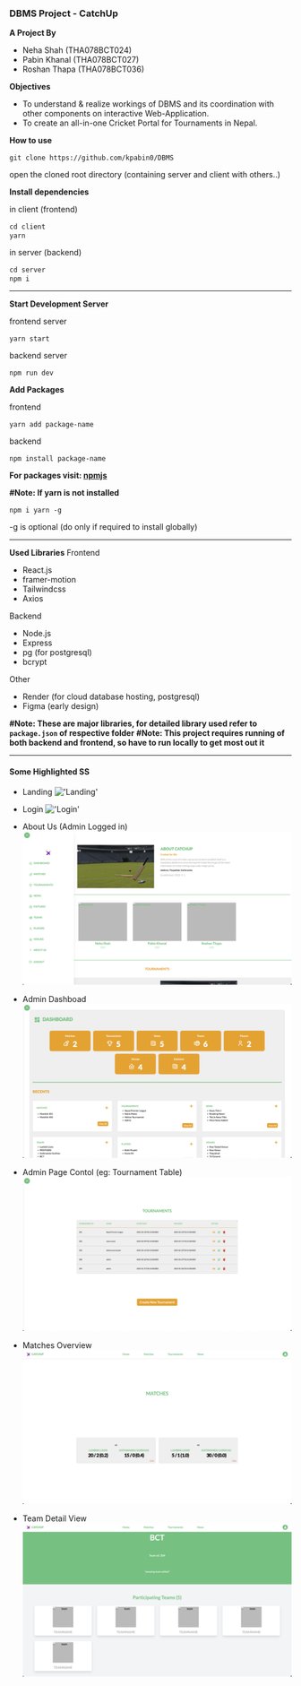 ### DBMS Project - CatchUp

**A Project By**
- Neha Shah (THA078BCT024)
- Pabin Khanal (THA078BCT027)
- Roshan Thapa (THA078BCT036)

**Objectives**
- To understand & realize workings of DBMS and its coordination with other components on interactive Web-Application.
- To create an all-in-one Cricket Portal for Tournaments in Nepal.


**How to use**

    git clone https://github.com/kpabin0/DBMS

open the cloned root directory (containing server and client with others..)

**Install dependencies**

in client (frontend)

    cd client
    yarn

in server (backend)

    cd server 
    npm i

<hr />

**Start Development Server**

frontend server

    yarn start

backend server

    npm run dev

**Add Packages**

frontend

    yarn add package-name

backend

    npm install package-name

**For packages visit: [npmjs](https://www.npmjs.com/)**

**#Note: If yarn is not installed**

    npm i yarn -g

-g is optional (do only if required to install globally)

<hr />

**Used Libraries**
Frontend
- React.js
- framer-motion
- Tailwindcss
- Axios

Backend
- Node.js
- Express
- pg (for postgresql)
- bcrypt

Other
- Render (for cloud database hosting, postgresql)
- Figma (early design)

**#Note: These are major libraries, for detailed library used refer to `package.json` of respective folder**
**#Note: This project requires running of both backend and frontend, so have to run locally to get most out it**

<hr />

#### Some Highlighted SS
- Landing
!['Landing'](/client/public/assets/ss/landing.png)

- Login
!['Login'](/client/public/assets/ss/login.png)

- About Us (Admin Logged in)
!['About Us'](/client/public/assets/ss/aboutus.png)

- Admin Dashboad
!['Admin Dashboard](/client/public/assets/ss/admindashboard.png)

- Admin Page Contol (eg: Tournament Table)
!['Admin Tournament Page Control'](/client/public/assets/ss/admintournament.png)

- Matches Overview
!['Matches'](/client/public/assets/ss/matches.png)

- Team Detail View
!['Team Detail View'](/client/public/assets/ss/teams.png)
